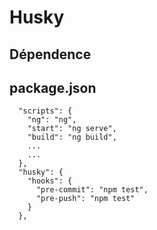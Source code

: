 # Husky

## Dépendence

## package.json

      "scripts": {
        "ng": "ng",
        "start": "ng serve",
        "build": "ng build",
        ...
        ...
      },
      "husky": {
        "hooks": {
          "pre-commit": "npm test",
          "pre-push": "npm test"
        }
      },

